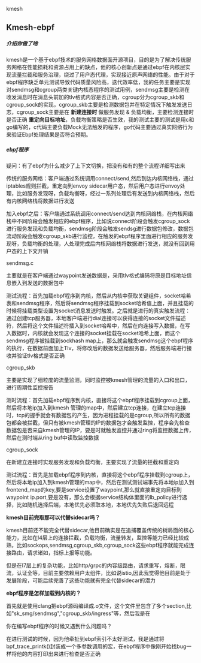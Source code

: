 kmesh

## Kmesh-ebpf

##### 介绍你做了啥

kmesh是一个基于ebpf技术的服务网格数据面开源项目，目的是为了解决传统服务网格在性能损耗和资源占用上的缺点，他的核心创新点是通过ebpf在内核层实现流量拦截和服务治理，绕过了用户态代理，实现接近原声网络的性能。由于对于ebpf程序缺乏单元测试导致代码质量风险高，迭代效率低，我的任务主要是实现对sendmsg和cgroup两类关键内核态程序的测试用例，sendmsg主要是检测在收发消息时在消息头前加的tlv格式内容是否正确，cgroup分为cgroup_skb和cgroup_sock的实现，cgroup_skb主要是检测数据包并在特定情况下触发发送日志，cgroup_sock主要是在 **新建连接时** 做服务发现 & 负载均衡，主要检测连接时是否正确 **重定向目标地址**，负载均衡策略是否生效，我的测试主要的测试是用c和go编写的，c代码主要负载Mock无法触发的程序，go代码主要通过真实网络行为来验证Ebpf处理结果是否符合预期。

##### ebpf程序

疑问：有了ebpf为什么减少了上下文切换，把没有和有的整个流程详细写出来

传统的服务网格：客户端通过系统调用connect/send,然后到达内核网络栈，通过iptables规则拦截，重定向到envoy sidecar用户态，然后用户态进行envoy处理，比如服务发现呀，负载均衡呀，经过一系列处理后有发送到内核网络栈，然后有内核网络栈将数据进行发送

加入ebpf之后：客户端通过系统调用connect/send达到内核网络栈，在内核网络栈中不同阶段会触发相应的ebpf程序，比如说connect阶段会触发cgroup_sock进行服务发现和负载均衡，sendmsg阶段会触发sendsg进行数据包修改，数据包流动阶段会触发cgroup_skb进行监控，在触发的ebpf程序里面进行相应的服务发现呀，负载均衡的处理，人处理完成后内核网络栈将数据进行发送，就没有回到用户态的上下文开销

sendmsg.c

主要就是在客户端通过waypoint发送数据是，采用tlv格式编码将原是目标地址信息嵌入到发送的数据包中

测试流程：首先加载ebpf程序到内核，然后从内核中获取关键组件，socket哈希表和sendmsg程序，然后将sendmsg程序挂载到socket哈希值上面，并且挂载的时候将挂载类型设置为socket消息发送时触发。之后就是进行的真实触发流程：通过创建tcp服务器，本地客户端进行dial连接可以获得连接的socket文件描述符，然后将这个文件描述符插入到socket哈希中，然后在向连接写入数据，在写入数据时，内核就会发现这个连接的socket挂载在socket哈希上面，而这个sendmsg程序被挂载到sockhash map上，那么就会触发sendmsg这个ebpf程序的执行，在数据前面加上Tlv，将修改后的数据发送给服务器，然后服务端进行接收并验证tlv格式是否正确

cgroup_skb

主要是实现了细粒度的流量监测，同时监控被kmesh管理的流量的入口和出口，进行周期性监控报告

测时流程：首先加载ebpf程序到内核，直接将这个ebpf程序挂载到cgroup上面，然后将本地ip加入到kmesh 管理的map中，然后建立tcp连接，在建立tcp连接时，tcp的握手就会有数据包的产生，因为进程挂载的是cgroup,所以所有的数据包都会被拦截，但只有被kmesh管理的IP的数据包才会触发监控，程序会先检查数据包是否来自kmesh管理的IP，要是时就触发监控并通过ring将监控数据上传，然后在测时端从ring buf中读取监控数据

cgroup_sock

在新建立连接时实现服务发现和负载均衡，主要实现了流量的拦截和重定向

测试流程：首先是加载ebpf程序到内核，直接将这个ebpf程序挂载到cgroup上，然后将本地ip加入到kmesh管理的map中，然后在测试测试端事先将本地ip加入到frontend_map的key,要是service设置了waypoint,那么就直接重定向目标到waypoint ip.port,要是没有，那么会根据service结构体里面的lb_policy进行选择，比如随机选择后端，本地优先必须取本地，本地优先失败后退回远程

**kmesh目前完取那可以代替sidecar吗？**

kmesh目前还不能完全代替sidecar,他目前确实是在追捕覆盖传统的树局面的核心能力，比如在l4层上的连接拦截，负载均衡，流量转发，监控等能力已经比较成熟，比如sockops,sendmsg,cgroup_skb,cgroup_sock这些ebpf程序就能完成连接路由，请求诸如，指标上报等功能。

但是在l7层上的复杂功能，比如http/grpc的内容级路由，请求重写，熔断，限流，认证全等，目前主要依赖用户太组件，比如说istio,因此我觉得他目前是处于发展阶段，可能后续完善了这些功能就有完全代替sidecar的潜力

**ebpf程序是怎样加载到内核的？**

首先就是使用clang把ebpf源码编译成.o文件，这个文件里包含了多个section,比如"sk_smg/sendmsg","cgroup_skb/ingress"等，然后我是在

你在编写ebpf程序的时候又遇到什么问题吗？

在进行测试的时候，因为他牵扯到ebpf索引不太好测试，我是通过将bpf_trace_printk()封装成一个多参数调用的宏，在ebpf程序中像刚开始找bug一样将他的内容打印出来进行检查是否正确














